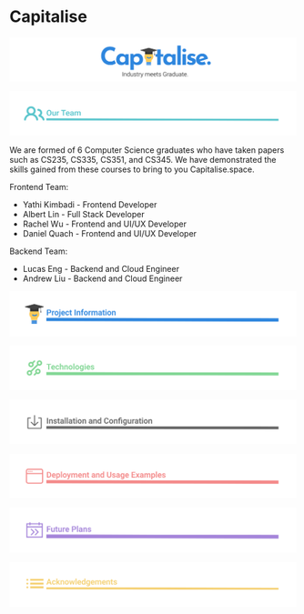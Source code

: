 # Capitalise 
![](/src/assets/markdown/TeamName.svg)

![](/src/assets/markdown/Team.svg)

We are formed of 6 Computer Science graduates who have taken papers such as CS235, CS335, CS351, and CS345. We have demonstrated the skills gained from these courses to bring to you Capitalise.space.

Frontend Team: 
- Yathi Kimbadi - Frontend Developer
- Albert Lin - Full Stack Developer
- Rachel Wu - Frontend and UI/UX Developer
- Daniel Quach - Frontend and UI/UX Developer

Backend Team:
- Lucas Eng - Backend and Cloud Engineer
- Andrew Liu - Backend and Cloud Engineer



![](/src/assets/markdown/ProjectInformation.svg)


![](/src/assets/markdown/Technologies.svg)


![](/src/assets/markdown/Installation.svg)


![](/src/assets/markdown/DeploymentUsage.svg)

![](/src/assets/markdown/FuturePlans.svg)



![](/src/assets/markdown/Acknowledgements.svg)





